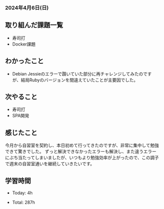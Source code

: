 ### 2024年4月6日(日)

## 取り組んだ課題一覧

- 寿司打
- Docker課題

## わかったこと

- Debian Jessieのエラーで躓いていた部分に再チャレンジしてみたのですが、結局Rubyのバージョンを間違えていたことが主要因でした。

## 次やること

- 寿司打
- SPA開発

## 感じたこと

今月から自習室を契約し、本日初めて行ってきたのですが、非常に集中して勉強できて驚きでした。
ずっと解決できなかったエラーも解決し、また違うエラーにぶち当たってしまいましたが、いつもより勉強効率が上がったので、この調子で週末の自習室通いを継続していきたいです。

## 学習時間

- Today: 4h

- Total: 287h